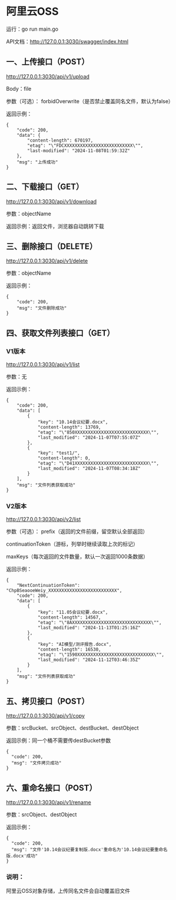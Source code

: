 # 阿里云OSS
运行：go run main.go

API文档：http://127.0.0.1:3030/swagger/index.html

## 一、上传接口（POST）
http://127.0.0.1:3030/api/v1/upload

Body：file

参数（可选）：
forbidOverwrite（是否禁止覆盖同名文件，默认为false）

返回示例：
```
{
    "code": 200,
    "data": {
        "content-length": 670197,
        "etag": "\"FDCXXXXXXXXXXXXXXXXXXXXXXXXXX\"",
        "last-modified": "2024-11-08T01:59:32Z"
    },
    "msg": "上传成功"
}
```

## 二、下载接口（GET）
http://127.0.0.1:3030/api/v1/download

参数：objectName

返回示例：返回文件，浏览器自动跳转下载

## 三、删除接口（DELETE）
http://127.0.0.1:3030/api/v1/delete

参数：objectName

返回示例：
```
{
    "code": 200,
    "msg": "文件删除成功"
}
```

## 四、获取文件列表接口（GET）
### V1版本
http://127.0.0.1:3030/api/v1/list

参数：无

返回示例：
```
{
    "code": 200,
    "data": [
        {
            "key": "10.14会议纪要.docx",
            "content-length": 13769,
            "etag": "\"850XXXXXXXXXXXXXXXXXXXXXXXXXXXX\"",
            "last_modified": "2024-11-07T07:55:07Z"
        },
        {
            "key": "test1/",
            "content-length": 0,
            "etag": "\"D41XXXXXXXXXXXXXXXXXXXXXXXXXXXX\"",
            "last_modified": "2024-11-07T08:34:18Z"
        }
    ],
    "msg": "文件列表获取成功"
}
```

### V2版本
http://127.0.0.1:3030/api/v2/list

参数（可选）：
prefix（返回的文件前缀，留空默认全部返回）

continuationToken（游标，列举时继续读取上次的标记）

maxKeys（每次返回的文件数量，默认一次返回1000条数据）

返回示例：
```
{
    "NextContinuationToken": "ChpBSeaooeWeiy_XXXXXXXXXXXXXXXXXXXXXXXXXX",
    "code": 200,
    "data": [
        {
            "key": "11.05会议纪要.docx",
            "content-length": 14567,
            "etag": "\"8AXXXXXXXXXXXXXXXXXXXXXXXXXXXXXX\"",
            "last_modified": "2024-11-13T01:25:16Z"
        },
        {
            "key": "AI模型/测评报告.docx",
            "content-length": 16530,
            "etag": "\"1590XXXXXXXXXXXXXXXXXXXXXXXXXXXXX\"",
            "last_modified": "2024-11-12T03:46:35Z"
        }
    ],
    "msg": "文件列表获取成功"
}
```

## 五、拷贝接口（POST）
http://127.0.0.1:3030/api/v1/copy

参数：srcBucket、srcObject、destBucket、destObject

返回示例：同一个桶不需要传destBucket参数
```
{
  "code": 200,
  "msg": "文件拷贝成功"
}
```

## 六、重命名接口（POST）
http://127.0.0.1:3030/api/v1/rename

参数：srcObject、destObject

返回示例：
```
{
  "code": 200,
  "msg": "文件'10.14会议纪要复制版.docx'重命名为'10.14会议纪要重命名版.docx'成功"
}
```

### 说明：
阿里云OSS对象存储，上传同名文件会自动覆盖旧文件
